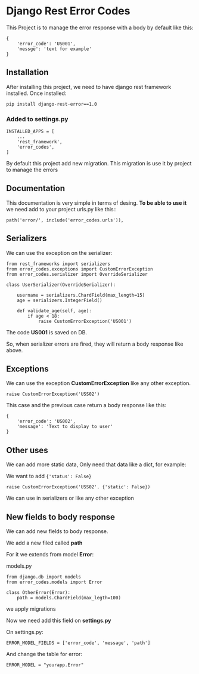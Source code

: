 # Django Rest Error Codes

This Project is to manage the error response with a body by default like this:

    {
        'error_code': 'US001',
        'messge': 'text for example'
    }

## Installation

After installing this project, we need to have django rest framework installed.
Once installed:

`pip install django-rest-error==1.0`

### Added to settings.py


    INSTALLED_APPS = [
        ...
        'rest_framework',
        'error_codes',
    ]


By default this project add new migration.
This migration is use it by project to manage the errors


## Documentation
This documentation is very simple in terms of desing.
**To be able to use it** we need add to your project urls.py like this::

`path('error/', include('error_codes.urls')),`


## Serializers

We can use the exception on the serializer:

    from rest_frameworks import serializers
    from error_codes.exceptions import CustomErrorException
    from error_codes.serializer import OverrideSerializer
    
    class UserSerializer(OverrideSerializer):

        username = serializers.ChardField(max_length=15)
        age = serializers.IntegerField()
    
        def validate_age(self, age):
            if age < 18:
                raise CustomErrorException('US001')



The code **US001** is saved on DB.

So, when serializer errors are fired, they will return a body response like above.


## Exceptions

We can use the exception **CustomErrorException** like any other exception.

`
raise CustomErrorException('USS02')
`

This case and the previous case return a body response like this:

    {
        'error_code': 'US002',
        'message': 'Text to display to user'
    }


## Other uses

We can add more static data, Only need that data like a dict, for example:

We want to add `{'status': False}`

`
raise CustomErrorException('USS02'. {'static': False})
`  


We can use in serializers or like any other exception


## New fields to body response

We can add new fields to body response.

We add a new filed called **path**

For it we extends from model **Error**:

models.py

    from django.db import models
    from error_codes.models import Error

    class OtherError(Error):
        path = models.ChardField(max_legth=100)

we apply migrations

Now we need add this field on **settings.py**

On settings.py:

    ERROR_MODEL_FIELDS = ['error_code', 'message', 'path']

And change the table for error:

    ERROR_MODEL = "yourapp.Error"


